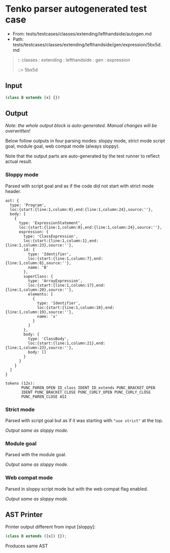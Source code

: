 # Tenko parser autogenerated test case

- From: tests/testcases/classes/extending/lefthandside/autogen.md
- Path: tests/testcases/classes/extending/lefthandside/gen/expression/5bx5d.md

> :: classes : extending : lefthandside : gen : expression
>
> ::> 5bx5d

## Input


`````js
(class B extends [x] {})
`````

## Output

_Note: the whole output block is auto-generated. Manual changes will be overwritten!_

Below follow outputs in four parsing modes: sloppy mode, strict mode script goal, module goal, web compat mode (always sloppy).

Note that the output parts are auto-generated by the test runner to reflect actual result.

### Sloppy mode

Parsed with script goal and as if the code did not start with strict mode header.

`````
ast: {
  type: 'Program',
  loc:{start:{line:1,column:0},end:{line:1,column:24},source:''},
  body: [
    {
      type: 'ExpressionStatement',
      loc:{start:{line:1,column:0},end:{line:1,column:24},source:''},
      expression: {
        type: 'ClassExpression',
        loc:{start:{line:1,column:1},end:{line:1,column:23},source:''},
        id: {
          type: 'Identifier',
          loc:{start:{line:1,column:7},end:{line:1,column:8},source:''},
          name: 'B'
        },
        superClass: {
          type: 'ArrayExpression',
          loc:{start:{line:1,column:17},end:{line:1,column:20},source:''},
          elements: [
            {
              type: 'Identifier',
              loc:{start:{line:1,column:18},end:{line:1,column:19},source:''},
              name: 'x'
            }
          ]
        },
        body: {
          type: 'ClassBody',
          loc:{start:{line:1,column:21},end:{line:1,column:23},source:''},
          body: []
        }
      }
    }
  ]
}

tokens (12x):
       PUNC_PAREN_OPEN ID_class IDENT ID_extends PUNC_BRACKET_OPEN
       IDENT PUNC_BRACKET_CLOSE PUNC_CURLY_OPEN PUNC_CURLY_CLOSE
       PUNC_PAREN_CLOSE ASI
`````

### Strict mode

Parsed with script goal but as if it was starting with `"use strict"` at the top.

_Output same as sloppy mode._

### Module goal

Parsed with the module goal.

_Output same as sloppy mode._

### Web compat mode

Parsed in sloppy script mode but with the web compat flag enabled.

_Output same as sloppy mode._

## AST Printer

Printer output different from input [sloppy]:

````js
(class B extends ([x]) {});
````

Produces same AST
